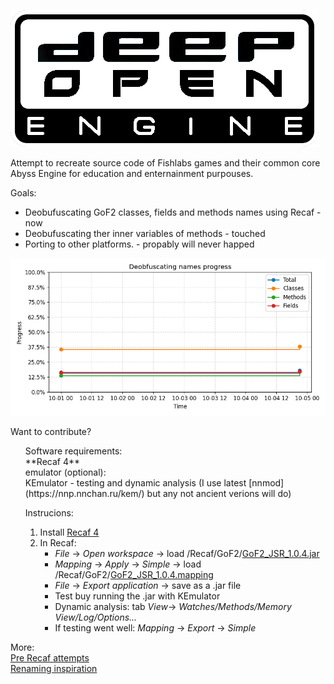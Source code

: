 
![Deep Open](/extras/DeepOpen.png)

Attempt to recreate source code of Fishlabs games and their common core Abyss Engine for education and enternainment purpouses.

Goals:
* Deobufuscating GoF2 classes, fields and methods names using Recaf - now
* Deobufuscating ther inner variables of methods - touched
* Porting to other platforms. - propably will never happed

![progress chart](/extras/logger/progress_chart.png)

Want to contribute?
<ul>
Software requirements:<br/>
**Recaf 4**<br/>
emulator (optional):<br/> 
KEmulator - testing and dynamic analysis (I use latest [nnmod](https://nnp.nnchan.ru/kem/) but any not ancient verions will do)

Instrucions:
1. Install [Recaf 4](https://github.com/Col-E/Recaf-Launcher/blob/master/MANUAL.md)
2. In Recaf:
    - *File* -> *Open workspace* -> load /Recaf/GoF2/[GoF2_JSR_1.0.4.jar](/Recaf/GoF2/GoF2_JSR_1.0.4.jar)
    - *Mapping* -> *Apply* -> *Simple* -> load /Recaf/GoF2/[GoF2_JSR_1.0.4.mapping](/Recaf/GoF2/GoF2_JSR_1.0.4.mapping)
    - *File* -> *Export application* -> save as a .jar file
    - Test buy running the .jar with KEmulator
    - Dynamic analysis:  tab *View*->  *Watches/Methods/Memory View/Log/Options...*
    - If testing went well: *Mapping* -> *Export* -> *Simple*
</ul>

More: <br/>
[Pre Recaf attempts](/src/README.md)<br/>
[Renaming inspiration](/extras/gof2-1.0.1-ios-symbols/)
